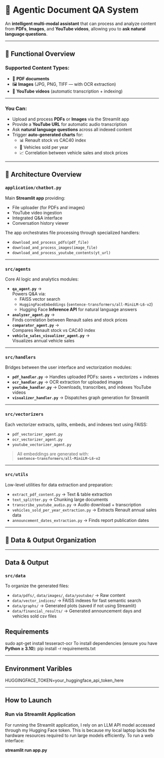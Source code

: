 # 🤖 Agentic Document QA System

An **intelligent multi-modal assistant** that can process and analyze content from **PDFs**, **Images**, and **YouTube videos**, allowing you to **ask natural language questions**.

---

## 🚀 Functional Overview

### Supported Content Types:
- 📄 **PDF documents**
- 🖼️ **Images** (JPG, PNG, TIFF — with OCR extraction)
- 🎥 **YouTube videos** (automatic transcription + indexing)

---

### You Can:
- Upload and process **PDFs** or **Images** via the Streamlit app  
- Provide a **YouTube URL** for automatic audio transcription  
- Ask **natural language questions** across all indexed content  
- Trigger **auto-generated charts** for:
  - 📊 Renault stock vs CAC40 index  
  - 🚗 Vehicles sold per year  
  - 📈 Correlation between vehicle sales and stock prices  

---

## 🧩 Architecture Overview

### `application/chatbot.py`
Main **Streamlit app** providing:
- File uploader (for PDFs and images)
- YouTube video ingestion
- Integrated Q&A interface
- Conversation history viewer

The app orchestrates file processing through specialized handlers:
- `download_and_process_pdfs(pdf_file)`
- `download_and_process_images(image_file)`
- `download_and_process_youtube_contents(yt_url)`

---

### `src/agents`
Core AI logic and analytics modules:
- **`qa_agent.py`** →  
  Powers Q&A via:
  - FAISS vector search  
  - `HuggingFaceEmbeddings` (`sentence-transformers/all-MiniLM-L6-v2`)  
  - Hugging Face **Inference API** for natural language answers
- **`analyzer_agent.py`** →  
  Finds correlation between Renault sales and stock prices  
- **`comparator_agent.py`** →  
  Compares Renault stock vs CAC40 index  
- **`vehicle_sales_visualizer_agent.py`** →  
  Visualizes annual vehicle sales  

---

### `src/handlers`
Bridges between the user interface and vectorization modules:
- **`pdf_handler.py`** → Handles uploaded PDFs: saves + vectorizes + indexes  
- **`ocr_handler.py`** → OCR extraction for uploaded images  
- **`youtube_handler.py`** → Downloads, transcribes, and indexes YouTube videos  
- **`visualizer_handler.py`** → Dispatches graph generation for Streamlit  

---

### `src/vectorizers`
Each vectorizer extracts, splits, embeds, and indexes text using FAISS:
- `pdf_vectorizer_agent.py`
- `ocr_vectorizer_agent.py`
- `youtube_vectorizer_agent.py`

> All embeddings are generated with:  
> **`sentence-transformers/all-MiniLM-L6-v2`**

---

### `src/utils`
Low-level utilities for data extraction and preparation:
- `extract_pdf_content.py` → Text & table extraction  
- `text_splitter.py` → Chunking large documents  
- `transcribe_youtube_audio.py` → Audio download + transcription  
- `vehicles_sold_per_year_extraction.py` → Extracts Renault annual sales data  
- `announcement_dates_extraction.py` → Finds report publication dates  

---

## 📂 Data & Output Organization

---

## Data & Output

### `src/data`
To organize the generated files:
- `data/pdfs/`, `data/images/`, `data/youtube/` → Raw content
- `data/vector_indices/` → FAISS indexes for fast semantic search
- `data/graphs/` → Generated plots (saved if not using Streamlit)
- `data/financial_results/` → Generated announcement days and vehicles sold csv files

## Requirements
sudo apt-get install tesseract-ocr
To install dependencies (ensure you have **Python ≥ 3.10**):
pip install -r requirements.txt

---

## Environment Varibles
HUGGINGFACE_TOKEN=your_huggingface_api_token_here

---

## How to Launch

### Run via **Streamlit Application**
For running the Streamlit application, I rely on an LLM API model accessed through my Hugging Face token. This is because my local laptop lacks the hardware resources required to run large models efficiently. 
To run a web interface:

**streamlit run app.py**
